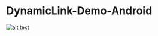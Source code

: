 # DynamicLink-Demo-Android

![alt text](https://github.com/spaceotech/DynamicLink-Demo-Android/blob/master/ProjectData/demo-video-2.gif)
